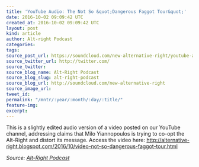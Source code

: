 ```yaml
---
title: 'YouTube Audio: The Not So &quot;Dangerous Faggot Tour&quot;'
date: 2016-10-02 09:09:42 UTC
created_at: 2016-10-02 09:09:42 UTC
layout: post
kind: article
author: Alt-right Podcast
categories: 
tags: 
source_post_url: https://soundcloud.com/new-alternative-right/youtube-audio-the-not-so-dangerous-faggot-tour
source_twitter_url: http://twitter.com/
source_twitter: 
source_blog_name: Alt-Right Podcast
source_blog_slug: alt-right-podcast
source_blog_url: http://soundcloud.com/new-alternative-right
source_image_url: 
tweet_id: 
permalink: "/mntr/:year/:month/:day/:title/"
feature-img: 
excerpt: 
---
```

This is a slightly edited audio version of a video posted on our YouTube channel, addressing claims that Milo Yiannopoulos is trying to co-opt the Alt-Right and distort its message. Access the video here: http://alternative-right.blogspot.com/2016/10/video-not-so-dangerous-faggot-tour.html<div class="">
    <i>Source: <a href="http://soundcloud.com/new-alternative-right">Alt-Right Podcast</a></i>
</div>
